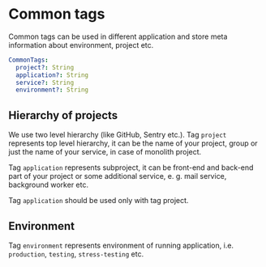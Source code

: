 # Common tags

Common tags can be used in different application and store meta information about environment, project etc.

```yaml
CommonTags:
  project?: String
  application?: String
  service?: String
  environment?: String
```

## Hierarchy of projects

We use two level hierarchy (like GitHub, Sentry etc.).
Tag `project` represents top level hierarchy, it can be the name of your project,
group or just the name of your service, in case of monolith project.

Tag `application` represents subproject, it can be front-end and back-end part of your project or some additional service,
e. g. mail service, background worker etc.

Tag `application` should be used only with tag project.

## Environment

Tag `environment` represents environment of running application, i.e. `production`, `testing`, `stress-testing` etc.
